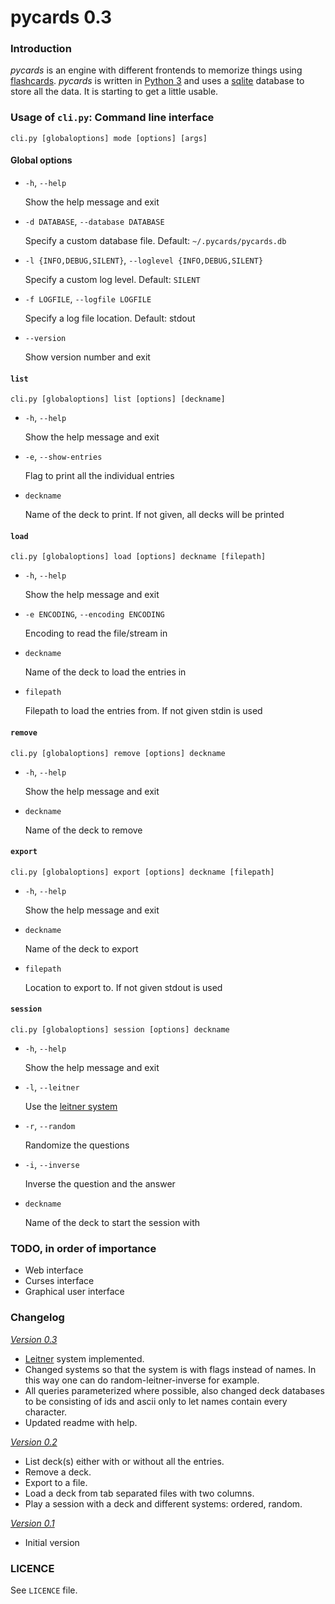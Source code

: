 # pycards 0.3

### Introduction
*pycards* is an engine with different frontends to memorize things using
[flashcards][1]. *pycards* is written in [Python 3][2] and uses a [sqlite][3]
database to store all the data. It is starting to get a little usable.

### Usage of `cli.py`: Command line interface
`cli.py [globaloptions] mode [options] [args]`

#### Global options
- `-h`, `--help`

	Show the help message and exit
- `-d DATABASE`, `--database DATABASE`

	Specify a custom database file. Default: `~/.pycards/pycards.db`
- `-l {INFO,DEBUG,SILENT}`, `--loglevel {INFO,DEBUG,SILENT}`

  Specify a custom log level. Default: `SILENT`
- `-f LOGFILE`, `--logfile LOGFILE`

  Specify a log file location. Default: stdout
- `--version`

	Show version number and exit

#### `list`
`cli.py [globaloptions] list [options] [deckname]`

- `-h`, `--help`

	Show the help message and exit
- `-e`, `--show-entries`

	Flag to print all the individual entries

- `deckname`

	Name of the deck to print. If not given, all decks will be printed

#### `load`
`cli.py [globaloptions] load [options] deckname [filepath]`

- `-h`, `--help`

	Show the help message and exit
- `-e ENCODING`, `--encoding ENCODING`

	Encoding to read the file/stream in

- `deckname`

	Name of the deck to load the entries in
- `filepath`

	Filepath to load the entries from. If not given stdin is used

#### `remove`
`cli.py [globaloptions] remove [options] deckname`

- `-h`, `--help`

	Show the help message and exit
- `deckname`

	Name of the deck to remove

#### `export`
`cli.py [globaloptions] export [options] deckname [filepath]`

- `-h`, `--help`

	Show the help message and exit
- `deckname`

	Name of the deck to export
- `filepath`

	Location to export to. If not given stdout is used

#### `session`
`cli.py [globaloptions] session [options] deckname`

- `-h`, `--help`

	Show the help message and exit
- `-l`, `--leitner`

	Use the [leitner system][4]
- `-r`, `--random`

	Randomize the questions
- `-i`, `--inverse`

	Inverse the question and the answer
- `deckname`

	Name of the deck to start the session with

### TODO, in order of importance
- Web interface
- Curses interface
- Graphical user interface

### Changelog
*[Version 0.3](https://github.com/dopefishh/pycards/releases/tag/v0.3)*
- [Leitner][4] system implemented.
- Changed systems so that the system is with flags instead of names. In this
  way one can do random-leitner-inverse for example.
- All queries parameterized where possible, also changed deck databases to be
  consisting of ids and ascii only to let names contain every character.
- Updated readme with help.

*[Version 0.2](https://github.com/dopefishh/pycards/releases/tag/v0.2)*
- List deck(s) either with or without all the entries.
- Remove a deck.
- Export to a file.
- Load a deck from tab separated files with two columns.
- Play a session with a deck and different systems: ordered, random.

*[Version 0.1](https://github.com/dopefishh/pycards/releases/tag/v0.1)*
- Initial version

### LICENCE
See `LICENCE` file.

[1]: https://en.wikipedia.org/wiki/Flashcard
[2]: https://www.python.org
[3]: https://www.sqlite.org
[4]: https://en.wikipedia.org/wiki/Leitner_system
